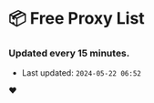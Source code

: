 # :package: Free Proxy List
### Updated every 15 minutes.

- Last updated: `2024-05-22 06:52`

:heart:
